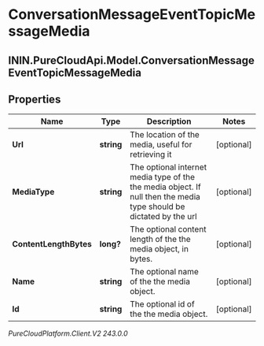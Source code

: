 # ConversationMessageEventTopicMessageMedia

## ININ.PureCloudApi.Model.ConversationMessageEventTopicMessageMedia

## Properties

|Name | Type | Description | Notes|
|------------ | ------------- | ------------- | -------------|
| **Url** | **string** | The location of the media, useful for retrieving it | [optional] |
| **MediaType** | **string** | The optional internet media type of the the media object.  If null then the media type should be dictated by the url | [optional] |
| **ContentLengthBytes** | **long?** | The optional content length of the the media object, in bytes. | [optional] |
| **Name** | **string** | The optional name of the the media object. | [optional] |
| **Id** | **string** | The optional id of the the media object. | [optional] |



_PureCloudPlatform.Client.V2 243.0.0_
